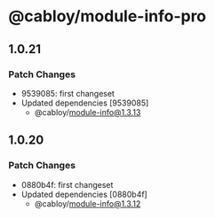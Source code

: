 # @cabloy/module-info-pro

## 1.0.21

### Patch Changes

- 9539085: first changeset
- Updated dependencies [9539085]
  - @cabloy/module-info@1.3.13

## 1.0.20

### Patch Changes

- 0880b4f: first changeset
- Updated dependencies [0880b4f]
  - @cabloy/module-info@1.3.12
